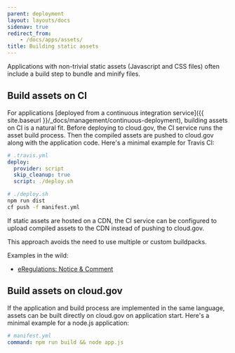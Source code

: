 ```yaml
---
parent: deployment
layout: layouts/docs
sidenav: true
redirect_from:
    - /docs/apps/assets/
title: Building static assets
---
```


Applications with non-trivial static assets (Javascript and CSS files) often include a build step to bundle and minify files.

## Build assets on CI

For applications [deployed from a continuous integration service]({{ site.baseurl }}/_docs/management/continuous-deployment), building assets on CI is a natural fit. Before deploying to cloud.gov, the CI service runs the asset build process. Then the compiled assets are pushed to cloud.gov along with the application code. Here's a minimal example for Travis CI:

```yaml
# .travis.yml
deploy:
  provider: script
  skip_cleanup: true
  script: ./deploy.sh
```

```sh
# ./deploy.sh
npm run dist
cf push -f manifest.yml
```

If static assets are hosted on a CDN, the CI service can be configured to upload compiled assets to the CDN instead of pushing to cloud.gov.

This approach avoids the need to use multiple or custom buildpacks.

Examples in the wild:

* [eRegulations: Notice & Comment](https://github.com/eregs/notice-and-comment)

## Build assets on cloud.gov

If the application and build process are implemented in the same language, assets can be built directly on cloud.gov on application start. Here's a minimal example for a node.js application:

```yaml
# manifest.yml
command: npm run build && node app.js
```
